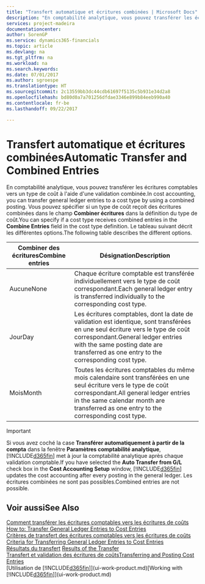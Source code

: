 ```yaml
---
title: "Transfert automatique et écritures combinées | Microsoft Docs"
description: "En comptabilité analytique, vous pouvez transférer les écritures comptables vers un type de coût à l'aide d'une validation combinée. Vous pouvez spécifier si un type de coût reçoit des écritures combinées dans le champ **Combiner écritures** dans la définition du type de coût. Le tableau suivant décrit les différentes options."
services: project-madeira
documentationcenter: 
author: SorenGP
ms.service: dynamics365-financials
ms.topic: article
ms.devlang: na
ms.tgt_pltfrm: na
ms.workload: na
ms.search.keywords: 
ms.date: 07/01/2017
ms.author: sgroespe
ms.translationtype: HT
ms.sourcegitcommit: 2c13559bb3dc44cdb61697f5135c5b931e34d2a8
ms.openlocfilehash: bd80d0a7a701256dfdae3346e899b84eeb990a40
ms.contentlocale: fr-be
ms.lasthandoff: 09/22/2017

---
```

# <a name="automatic-transfer-and-combined-entries"></a><span data-ttu-id="3535a-105">Transfert automatique et écritures combinées</span><span class="sxs-lookup"><span data-stu-id="3535a-105">Automatic Transfer and Combined Entries</span></span>
<span data-ttu-id="3535a-106">En comptabilité analytique, vous pouvez transférer les écritures comptables vers un type de coût à l'aide d'une validation combinée.</span><span class="sxs-lookup"><span data-stu-id="3535a-106">In cost accounting, you can transfer general ledger entries to a cost type by using a combined posting.</span></span> <span data-ttu-id="3535a-107">Vous pouvez spécifier si un type de coût reçoit des écritures combinées dans le champ **Combiner écritures** dans la définition du type de coût.</span><span class="sxs-lookup"><span data-stu-id="3535a-107">You can specify if a cost type receives combined entries in the **Combine Entries** field in the cost type definition.</span></span> <span data-ttu-id="3535a-108">Le tableau suivant décrit les différentes options.</span><span class="sxs-lookup"><span data-stu-id="3535a-108">The following table describes the different options.</span></span>  

|<span data-ttu-id="3535a-109">Combiner des écritures</span><span class="sxs-lookup"><span data-stu-id="3535a-109">Combine entries</span></span>|<span data-ttu-id="3535a-110">Désignation</span><span class="sxs-lookup"><span data-stu-id="3535a-110">Description</span></span>|  
|---------------------|-----------------|  
|<span data-ttu-id="3535a-111">Aucune</span><span class="sxs-lookup"><span data-stu-id="3535a-111">None</span></span>|<span data-ttu-id="3535a-112">Chaque écriture comptable est transférée individuellement vers le type de coût correspondant.</span><span class="sxs-lookup"><span data-stu-id="3535a-112">Each general ledger entry is transferred individually to the corresponding cost type.</span></span>|  
|<span data-ttu-id="3535a-113">Jour</span><span class="sxs-lookup"><span data-stu-id="3535a-113">Day</span></span>|<span data-ttu-id="3535a-114">Les écritures comptables, dont la date de validation est identique, sont transférées en une seul écriture vers le type de coût correspondant.</span><span class="sxs-lookup"><span data-stu-id="3535a-114">General ledger entries with the same posting date are transferred as one entry to the corresponding cost type.</span></span>|  
|<span data-ttu-id="3535a-115">Mois</span><span class="sxs-lookup"><span data-stu-id="3535a-115">Month</span></span>|<span data-ttu-id="3535a-116">Toutes les écritures comptables du même mois calendaire sont transférées en une seul écriture vers le type de coût correspondant.</span><span class="sxs-lookup"><span data-stu-id="3535a-116">All general ledger entries in the same calendar month are transferred as one entry to the corresponding cost type.</span></span>|  

> [!IMPORTANT]  
>  <span data-ttu-id="3535a-117">Si vous avez coché la case **Transférer automatiquement à partir de la compta** dans la fenêtre **Paramètres comptabilité analytique**, [!INCLUDE[d365fin](includes/d365fin_md.md)] met à jour la comptabilité analytique après chaque validation comptable.</span><span class="sxs-lookup"><span data-stu-id="3535a-117">If you have selected the **Auto Transfer from G/L** check box in the **Cost Accounting Setup** window, [!INCLUDE[d365fin](includes/d365fin_md.md)] updates the cost accounting after every posting in the general ledger.</span></span> <span data-ttu-id="3535a-118">Les écritures combinées ne sont pas possibles.</span><span class="sxs-lookup"><span data-stu-id="3535a-118">Combined entries are not possible.</span></span>  

## <a name="see-also"></a><span data-ttu-id="3535a-119">Voir aussi</span><span class="sxs-lookup"><span data-stu-id="3535a-119">See Also</span></span>  
 <span data-ttu-id="3535a-120">[Comment transférer les écritures comptables vers les écritures de coûts](finance-how-to-transfer-general-ledger-entries-to-cost-entries.md) </span><span class="sxs-lookup"><span data-stu-id="3535a-120">[How to: Transfer General Ledger Entries to Cost Entries](finance-how-to-transfer-general-ledger-entries-to-cost-entries.md) </span></span>  
 <span data-ttu-id="3535a-121">[Critères de transfert des écritures comptables vers les écritures de coûts](finance-criteria-for-transferring-general-ledger-entries-to-cost-entries.md) </span><span class="sxs-lookup"><span data-stu-id="3535a-121">[Criteria for Transferring General Ledger Entries to Cost Entries](finance-criteria-for-transferring-general-ledger-entries-to-cost-entries.md) </span></span>  
 <span data-ttu-id="3535a-122">[Résultats du transfert](finance-results-of-the-transfer.md) </span><span class="sxs-lookup"><span data-stu-id="3535a-122">[Results of the Transfer](finance-results-of-the-transfer.md) </span></span>  
 [<span data-ttu-id="3535a-123">Transfert et validation des écritures de coûts</span><span class="sxs-lookup"><span data-stu-id="3535a-123">Transferring and Posting Cost Entries</span></span>](finance-transfer-and-post-cost-entries.md)  
 <span data-ttu-id="3535a-124">[Utilisation de [!INCLUDE[d365fin](includes/d365fin_md.md)]](ui-work-product.md)</span><span class="sxs-lookup"><span data-stu-id="3535a-124">[Working with [!INCLUDE[d365fin](includes/d365fin_md.md)]](ui-work-product.md)</span></span>

